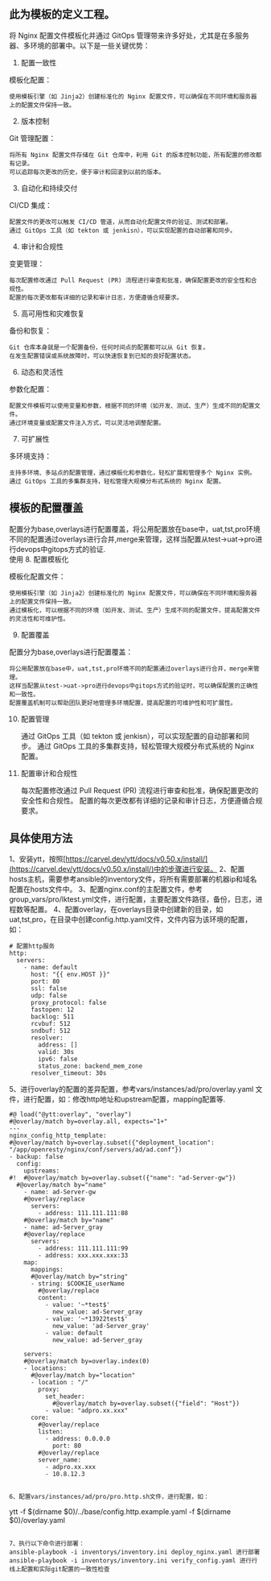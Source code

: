 ## 此为模板的定义工程。
将 Nginx 配置文件模板化并通过 GitOps 管理带来许多好处，尤其是在多服务器、多环境的部署中。以下是一些关键优势：
1. 配置一致性

模板化配置：

    使用模板引擎（如 Jinja2）创建标准化的 Nginx 配置文件，可以确保在不同环境和服务器上的配置文件保持一致。

2. 版本控制

Git 管理配置：

    将所有 Nginx 配置文件存储在 Git 仓库中，利用 Git 的版本控制功能，所有配置的修改都有记录。
    可以追踪每次更改的历史，便于审计和回滚到以前的版本。

3. 自动化和持续交付

CI/CD 集成：

    配置文件的更改可以触发 CI/CD 管道，从而自动化配置文件的验证、测试和部署。
    通过 GitOps 工具（如 tekton 或 jenkisn），可以实现配置的自动部署和同步。

4. 审计和合规性

变更管理：

    每次配置修改通过 Pull Request (PR) 流程进行审查和批准，确保配置更改的安全性和合规性。
    配置的每次更改都有详细的记录和审计日志，方便遵循合规要求。

5. 高可用性和灾难恢复

备份和恢复：

    Git 仓库本身就是一个配置备份，任何时间点的配置都可以从 Git 恢复。
    在发生配置错误或系统故障时，可以快速恢复到已知的良好配置状态。

6. 动态和灵活性

参数化配置：

    配置文件模板可以使用变量和参数，根据不同的环境（如开发、测试、生产）生成不同的配置文件。
    通过环境变量或配置文件注入方式，可以灵活地调整配置。

7. 可扩展性

多环境支持：

    支持多环境、多站点的配置管理，通过模板化和参数化，轻松扩展和管理多个 Nginx 实例。
    通过 GitOps 工具的多集群支持，轻松管理大规模分布式系统的 Nginx 配置。
## 模板的配置覆盖
配置分为base,overlays进行配置覆盖，将公用配置放在base中，uat,tst,pro环境不同的配置通过overlays进行合并,merge来管理，这样当配置从test->uat->pro进行devops中gitops方式的验证.    
使用
8. 配置模板化

模板化配置文件：

    使用模板引擎（如 Jinja2）创建标准化的 Nginx 配置文件，可以确保在不同环境和服务器上的配置文件保持一致。
    通过模板化，可以根据不同的环境（如开发、测试、生产）生成不同的配置文件，提高配置文件的灵活性和可维护性。

9. 配置覆盖

配置分为base,overlays进行配置覆盖：

    将公用配置放在base中，uat,tst,pro环境不同的配置通过overlays进行合并，merge来管理。
    这样当配置从test->uat->pro进行devops中gitops方式的验证时，可以确保配置的正确性和一致性。
    配置覆盖机制可以帮助团队更好地管理多环境配置，提高配置的可维护性和可扩展性。

10. 配置管理

    通过 GitOps 工具（如 tekton 或 jenkisn），可以实现配置的自动部署和同步。
    通过 GitOps 工具的多集群支持，轻松管理大规模分布式系统的 Nginx 配置。

11. 配置审计和合规性

    每次配置修改通过 Pull Request (PR) 流程进行审查和批准，确保配置更改的安全性和合规性。
    配置的每次更改都有详细的记录和审计日志，方便遵循合规要求。      
## 具体使用方法
1、安装ytt，按照[https://carvel.dev/ytt/docs/v0.50.x/install/](https://carvel.dev/ytt/docs/v0.50.x/install/)中的步骤进行安装。
2、配置hosts主机，需要参考ansible的inventory文件，将所有需要部署的机器ip和域名配置在hosts文件中。
3、配置nginx.conf的主配置文件，参考group_vars/pro/lktest.yml文件，进行配置，主要配置文件路径，备份，日志，进程数等配置。
4、配置overlay，在overlays目录中创建新的目录，如uat,tst,pro，在目录中创建config.http.yaml文件，文件内容为该环境的配置，如：
```
# 配置http服务
http:
  servers:
    - name: default
      host: "{{ env.HOST }}"
      port: 80
      ssl: false
      udp: false
      proxy_protocol: false
      fastopen: 12
      backlog: 511
      rcvbuf: 512
      sndbuf: 512
      resolver:
        address: []
        valid: 30s
        ipv6: false
        status_zone: backend_mem_zone
      resolver_timeout: 30s 
```
5、进行overlay的配置的差异配置，参考vars/instances/ad/pro/overlay.yaml 文件，进行配置，如：修改http地址和upstream配置，mapping配置等.            
```
#@ load("@ytt:overlay", "overlay")
#@overlay/match by=overlay.all, expects="1+"
---
nginx_config_http_template:
#@overlay/match by=overlay.subset({"deployment_location": "/app/openresty/nginx/conf/servers/ad/ad.conf"})
- backup: false
  config: 
    upstreams: 
#!  #@overlay/match by=overlay.subset({"name": "ad-Server-gw"})
  #@overlay/match by="name"
    - name: ad-Server-gw
    #@overlay/replace
      servers: 
        - address: 111.111.111:88
    #@overlay/match by="name"
    - name: ad-Server_gray
    #@overlay/replace
      servers: 
        - address: 111.111.111:99
        - address: xxx.xxx.xxx:33
    map:
      mappings:
      #@overlay/match by="string"
      - string: $COOKIE_userName
        #@overlay/replace
        content: 
          - value: '~*test$'
            new_value: ad-Server_gray
          - value: '~*13922test$'
            new_value: 'ad-Server_gray'
          - value: default
            new_value: ad-Server_gray
    
    servers:
    #@overlay/match by=overlay.index(0)      
    - locations: 
      #@overlay/match by="location"
      - location : "/"
        proxy: 
          set_header: 
            #@overlay/match by=overlay.subset({"field": "Host"})
          - value: "adpro.xx.xxx"
      core: 
        #@overlay/replace
        listen:          
          - address: 0.0.0.0
            port: 80
        #@overlay/replace        
        server_name: 
          - adpro.xx.xxx 
          - 10.8.12.3


```
```
6、配置vars/instances/ad/pro/pro.http.sh文件，进行配置，如：    
```
ytt -f $(dirname $0)/../base/config.http.example.yaml -f $(dirname $0)/overlay.yaml 
```

7、执行以下命令进行部署：
ansible-playbook -i inventorys/inventory.ini deploy_nginx.yaml 进行部署
ansible-playbook -i inventorys/inventory.ini verify_config.yaml 进行行线上配置和实际git配置的一致性检查
